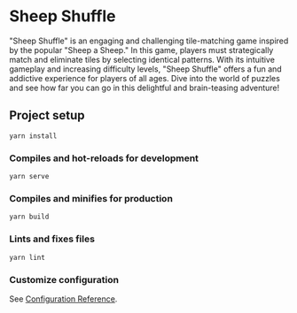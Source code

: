 # Sheep Shuffle

"Sheep Shuffle" is an engaging and challenging tile-matching game inspired by the popular "Sheep a Sheep." In this game, players must strategically match and eliminate tiles by selecting identical patterns. With its intuitive gameplay and increasing difficulty levels, "Sheep Shuffle" offers a fun and addictive experience for players of all ages. Dive into the world of puzzles and see how far you can go in this delightful and brain-teasing adventure!

## Project setup
```
yarn install
```

### Compiles and hot-reloads for development
```
yarn serve
```

### Compiles and minifies for production
```
yarn build
```

### Lints and fixes files
```
yarn lint
```

### Customize configuration
See [Configuration Reference](https://cli.vuejs.org/config/).
